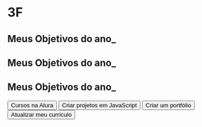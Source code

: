 # 3F
<!DOCTYPE html>
<html lang="pt-br">
<head>
  <meta charset="UTF-8">
  <meta name="viewport" content="width=device-width, initial-scale=1.0">
  <title>Meus objetivos do ano</title>
</head>
<body>

</body>
</html>
<!-- código omitido -->
<body>
    <section class="conteudo-principal"></section>
</body>
</html>
<body>
    <section class="conteudo-principal"></section>
        <h2 class="titulo-principal">Meus Objetivos do ano_</h2>
</body>
</html>
<body>
    <section class="conteudo-principal"></section>
        <h2 class="titulo-principal">Meus Objetivos do ano_</h2>
        <div class="botoes"></div>
</body>
</html>
<body>
    <section class="conteudo-principal">
      <h2 class="titulo-principal">Meus Objetivos do ano_</h2>
      <div class="botoes">
        <button class="botao">Cursos na Alura</button>
        <button class="botao">Criar projetos em JavaScript</button>
        <button class="botao">Criar um portfólio</button>
        <button class="botao">Atualizar meu currículo</button>
      </div>
    </section>
  </body>
  </html>
  <!DOCTYPE html>
<html lang="pt-br">
<head>
  <meta charset="UTF-8">
  <meta name="viewport" content="width=device-width, initial-scale=1.0">
  <title>Meus objetivos do ano</title>
    <link rel="stylesheet" href="style.css">
</head>
